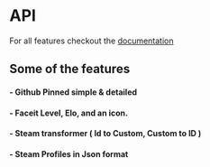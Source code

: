# API


For all features checkout the [documentation](https://api.docs.demiann.dev)


## Some of the features

####  - Github Pinned simple & detailed

####  - Faceit Level, Elo, and an icon.

####  - Steam transformer ( Id to Custom, Custom to ID )

####  - Steam Profiles in Json format
